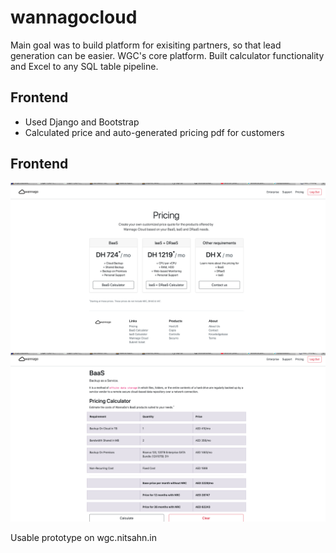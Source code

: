 # wannagocloud

Main goal was to build platform for exisiting partners, so that lead generation can be easier. 
WGC's core platform. Built calculator functionality and Excel to any SQL table pipeline.

## Frontend

- Used Django and Bootstrap
- Calculated price and auto-generated pricing pdf for customers

## Frontend

![alt text](https://github.com/nitishsahni/wannagocloud/blob/master/Screen%20Shot%202020-11-02%20at%2011.11.04%20PM.png)
![alt text](https://github.com/nitishsahni/wannagocloud/blob/master/Screen%20Shot%202020-11-02%20at%2011.11.52%20PM.png)


Usable prototype on wgc.nitsahn.in



